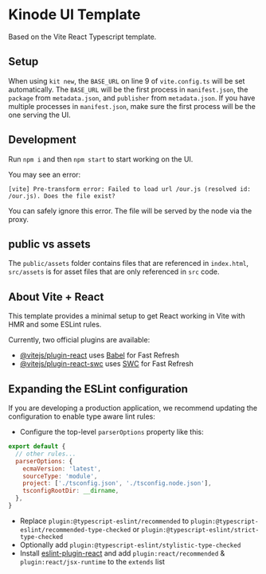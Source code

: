# Kinode UI Template

Based on the Vite React Typescript template.

## Setup

When using `kit new`, the `BASE_URL` on line 9 of `vite.config.ts` will be set automatically.
The `BASE_URL` will be the first process in `manifest.json`, the `package` from `metadata.json`, and `publisher` from `metadata.json`.
If you have multiple processes in `manifest.json`, make sure the first process will be the one serving the UI.

## Development

Run `npm i` and then `npm start` to start working on the UI.

You may see an error:

```
[vite] Pre-transform error: Failed to load url /our.js (resolved id: /our.js). Does the file exist?
```

You can safely ignore this error. The file will be served by the node via the proxy.

## public vs assets

The `public/assets` folder contains files that are referenced in `index.html`, `src/assets` is for asset files that are only referenced in `src` code.

## About Vite + React

This template provides a minimal setup to get React working in Vite with HMR and some ESLint rules.

Currently, two official plugins are available:

- [@vitejs/plugin-react](https://github.com/vitejs/vite-plugin-react/blob/main/packages/plugin-react/README.md) uses [Babel](https://babeljs.io/) for Fast Refresh
- [@vitejs/plugin-react-swc](https://github.com/vitejs/vite-plugin-react-swc) uses [SWC](https://swc.rs/) for Fast Refresh

## Expanding the ESLint configuration

If you are developing a production application, we recommend updating the configuration to enable type aware lint rules:

- Configure the top-level `parserOptions` property like this:

```js
export default {
  // other rules...
  parserOptions: {
    ecmaVersion: 'latest',
    sourceType: 'module',
    project: ['./tsconfig.json', './tsconfig.node.json'],
    tsconfigRootDir: __dirname,
  },
}
```

- Replace `plugin:@typescript-eslint/recommended` to `plugin:@typescript-eslint/recommended-type-checked` or `plugin:@typescript-eslint/strict-type-checked`
- Optionally add `plugin:@typescript-eslint/stylistic-type-checked`
- Install [eslint-plugin-react](https://github.com/jsx-eslint/eslint-plugin-react) and add `plugin:react/recommended` & `plugin:react/jsx-runtime` to the `extends` list
